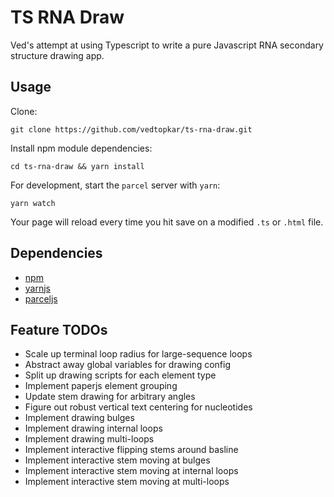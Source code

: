 # TS RNA Draw

Ved's attempt at using Typescript to write a pure Javascript RNA secondary structure drawing app.

## Usage

Clone:
```
git clone https://github.com/vedtopkar/ts-rna-draw.git
```

Install npm module dependencies:
```
cd ts-rna-draw && yarn install
```

For development, start the `parcel` server with `yarn`:
```
yarn watch
```
Your page will reload every time you hit save on a modified `.ts` or `.html` file.

## Dependencies

- [npm](https://www.npmjs.com/get-npm)
- [yarnjs](https://yarnpkg.com/)
- [parceljs](https://parceljs.org/)

## Feature TODOs

- Scale up terminal loop radius for large-sequence loops
- Abstract away global variables for drawing config
- Split up drawing scripts for each element type
- Implement paperjs element grouping
- Update stem drawing for arbitrary angles
- Figure out robust vertical text centering for nucleotides
- Implement drawing bulges
- Implement drawing internal loops
- Implement drawing multi-loops
- Implement interactive flipping stems around basline
- Implement interactive stem moving at bulges
- Implement interactive stem moving at internal loops
- Implement interactive stem moving at multi-loops